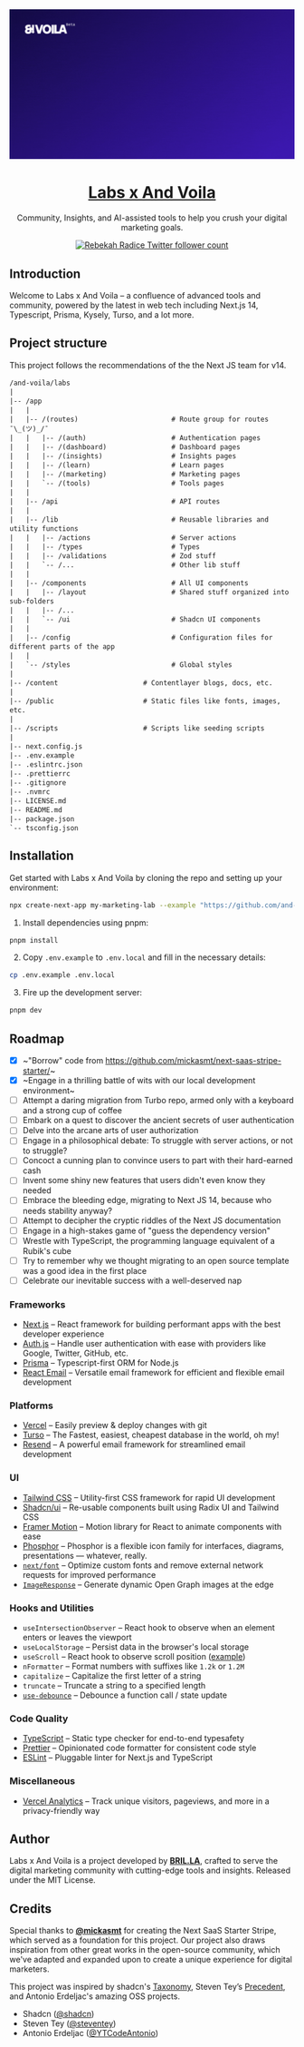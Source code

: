 <a href="https://labs.andvoila.gg">
  <img alt="A featured image for the Labs x And Voila web app for digital marketers" src="public/open-graph.gif">
  <h1 align="center">Labs x And Voila</h1>
</a>

<p align="center">
  Community, Insights, and AI-assisted tools to help you crush your digital marketing goals.
</p>

<p align="center">
  <a href="https://twitter.com/rebekahradice">
    <img src="https://img.shields.io/twitter/follow/rebekahradice?style=flat&label=@rebekahradice&logo=twitter&color=0bf&logoColor=fff" alt="Rebekah Radice Twitter follower count" />
  </a>
</p>

<!--
<p align="center">
  <a href="#introduction"><strong>Introduction</strong></a> ·
  <a href="#installation"><strong>Installation</strong></a> ·
  <a href="#tech-stack--features"><strong>Tech Stack + Features</strong></a> ·
  <a href="#author"><strong>Author</strong></a> ·
  <a href="#credits"><strong>Credits</strong></a>
</p>
<br/>
-->

## Introduction

Welcome to Labs x And Voila – a confluence of advanced tools and community, powered by the latest in web tech including Next.js 14, Typescript, Prisma, Kysely, Turso, and a lot more.

## Project structure

This project follows the recommendations of the the Next JS team for v14.

```
/and-voila/labs
|
|-- /app
|   |
|   |-- /(routes)                       # Route group for routes ¯\_(ツ)_/¯
|   |   |-- /(auth)                     # Authentication pages
|   |   |-- /(dashboard)                # Dashboard pages
|   |   |-- /(insights)                 # Insights pages
|   |   |-- /(learn)                    # Learn pages
|   |   |-- /(marketing)                # Marketing pages
|   |   `-- /(tools)                    # Tools pages
|   |
|   |-- /api                            # API routes
|   |
|   |-- /lib                            # Reusable libraries and utility functions
|   |   |-- /actions                    # Server actions
|   |   |-- /types                      # Types
|   |   |-- /validations                # Zod stuff
|   |   `-- /...                        # Other lib stuff
|   |
|   |-- /components                     # All UI components
|   |   |-- /layout                     # Shared stuff organized into sub-folders
|   |   |-- /...
|   |   `-- /ui                         # Shadcn UI components
|   |
|   |-- /config                         # Configuration files for different parts of the app
|   |
|   `-- /styles                         # Global styles
|
|-- /content                     # Contentlayer blogs, docs, etc.
|
|-- /public                      # Static files like fonts, images, etc.
|
|-- /scripts                     # Scripts like seeding scripts
|
|-- next.config.js
|-- .env.example
|-- .eslintrc.json
|-- .prettierrc
|-- .gitignore
|-- .nvmrc
|-- LICENSE.md
|-- README.md
|-- package.json
`-- tsconfig.json
```

## Installation

Get started with Labs x And Voila by cloning the repo and setting up your environment:

```bash
npx create-next-app my-marketing-lab --example "https://github.com/and-voila/labs"
```

1. Install dependencies using pnpm:

```sh
pnpm install
```

2. Copy `.env.example` to `.env.local` and fill in the necessary details:

```sh
cp .env.example .env.local
```

3. Fire up the development server:

```sh
pnpm dev
```

## Roadmap

- [x] ~"Borrow" code from https://github.com/mickasmt/next-saas-stripe-starter/~
- [x] ~Engage in a thrilling battle of wits with our local development environment~
- [ ] Attempt a daring migration from Turbo repo, armed only with a keyboard and a strong cup of coffee
- [ ] Embark on a quest to discover the ancient secrets of user authentication
- [ ] Delve into the arcane arts of user authorization
- [ ] Engage in a philosophical debate: To struggle with server actions, or not to struggle?
- [ ] Concoct a cunning plan to convince users to part with their hard-earned cash
- [ ] Invent some shiny new features that users didn't even know they needed
- [ ] Embrace the bleeding edge, migrating to Next JS 14, because who needs stability anyway?
- [ ] Attempt to decipher the cryptic riddles of the Next JS documentation
- [ ] Engage in a high-stakes game of "guess the dependency version"
- [ ] Wrestle with TypeScript, the programming language equivalent of a Rubik's cube
- [ ] Try to remember why we thought migrating to an open source template was a good idea in the first place
- [ ] Celebrate our inevitable success with a well-deserved nap

### Frameworks

- [Next.js](https://nextjs.org/) – React framework for building performant apps with the best developer experience
- [Auth.js](https://authjs.dev/) – Handle user authentication with ease with providers like Google, Twitter, GitHub, etc.
- [Prisma](https://www.prisma.io/) – Typescript-first ORM for Node.js
- [React Email](https://react.email/) – Versatile email framework for efficient and flexible email development

### Platforms

- [Vercel](https://vercel.com/) – Easily preview & deploy changes with git
- [Turso](https://turso.tech/) – The Fastest,
  easiest, cheapest database in the world, oh my!
- [Resend](https://resend.com/) – A powerful email framework for streamlined email development

### UI

- [Tailwind CSS](https://tailwindcss.com/) – Utility-first CSS framework for rapid UI development
- [Shadcn/ui](https://ui.shadcn.com/) – Re-usable components built using Radix UI and Tailwind CSS
- [Framer Motion](https://framer.com/motion) – Motion library for React to animate components with ease
- [Phosphor](https://phosphoricons.com/) – Phosphor is a flexible icon family for interfaces, diagrams, presentations — whatever, really.
- [`next/font`](https://nextjs.org/docs/basic-features/font-optimization) – Optimize custom fonts and remove external network requests for improved performance
- [`ImageResponse`](https://nextjs.org/docs/app/api-reference/functions/image-response) – Generate dynamic Open Graph images at the edge

### Hooks and Utilities

- `useIntersectionObserver` – React hook to observe when an element enters or leaves the viewport
- `useLocalStorage` – Persist data in the browser's local storage
- `useScroll` – React hook to observe scroll position ([example](https://github.com/mickasmt/precedent/blob/main/components/layout/navbar.tsx#L12))
- `nFormatter` – Format numbers with suffixes like `1.2k` or `1.2M`
- `capitalize` – Capitalize the first letter of a string
- `truncate` – Truncate a string to a specified length
- [`use-debounce`](https://www.npmjs.com/package/use-debounce) – Debounce a function call / state update

### Code Quality

- [TypeScript](https://www.typescriptlang.org/) – Static type checker for end-to-end typesafety
- [Prettier](https://prettier.io/) – Opinionated code formatter for consistent code style
- [ESLint](https://eslint.org/) – Pluggable linter for Next.js and TypeScript

### Miscellaneous

- [Vercel Analytics](https://vercel.com/analytics) – Track unique visitors, pageviews, and more in a privacy-friendly way

## Author

Labs x And Voila is a project developed by **[BRIL.LA](https://bril.la)**, crafted to serve the digital marketing community with cutting-edge tools and insights. Released under the MIT License.

## Credits

Special thanks to **[@mickasmt](https://github.com/mickasmt/)** for creating the Next SaaS Starter Stripe, which served as a foundation for this project. Our project also draws inspiration from other great works in the open-source community, which we've adapted and expanded upon to create a unique experience for digital marketers.

This project was inspired by shadcn's [Taxonomy](https://github.com/shadcn-ui/taxonomy), Steven Tey’s [Precedent](https://github.com/steven-tey/precedent), and Antonio Erdeljac's amazing OSS projects.

- Shadcn ([@shadcn](https://twitter.com/shadcn))
- Steven Tey ([@steventey](https://twitter.com/steventey))
- Antonio Erdeljac ([@YTCodeAntonio](https://twitter.com/AntonioErdeljac))
